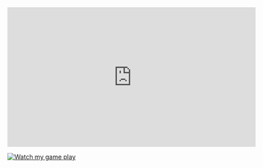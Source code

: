 <iframe width="560" height="315" src="https://youtu.be/Y0fJwppPxp4" frameborder="0" allowfullscreen></iframe>

[![Watch my game play](https://img.youtube.com/vi/Y0fJwppPxp4/0.jpg)]([https://youtu.be/Y0fJwppPxp4](https://youtu.be/Y0fJwppPxp4))
